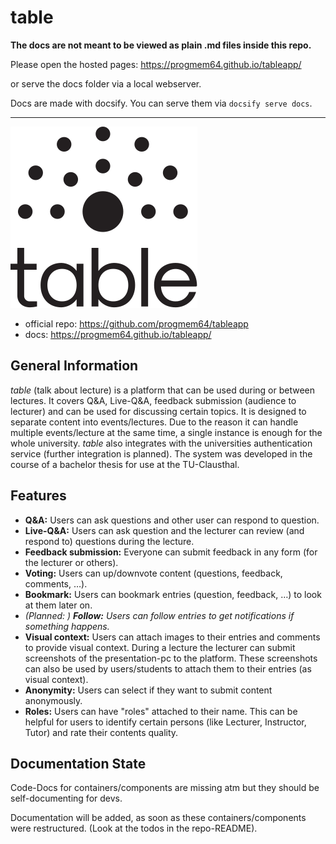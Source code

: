# table

__The docs are not meant to be viewed as plain .md files inside this repo.__

Please open the hosted pages: https://progmem64.github.io/tableapp/

or serve the docs folder via a local webserver.

Docs are made with docsify. You can serve them via `docsify serve docs`.

---

![Logo](_media/logo-table.svg)


* official repo: https://github.com/progmem64/tableapp
* docs: https://progmem64.github.io/tableapp/


## General Information

_table_ (talk about lecture) is a platform that can be used during or between lectures. It covers Q&A, Live-Q&A, feedback submission (audience to lecturer) and can be used for discussing certain topics. It is designed to separate content into events/lectures. Due to the reason it can handle multiple events/lecture at the same time, a single instance is enough for the whole university. _table_ also integrates with the universities authentication service (further integration is planned). The system was developed in the course of a bachelor thesis for use at the TU-Clausthal.

## Features

* **Q&A:** Users can ask questions and other user can respond to question.
* **Live-Q&A:** Users can ask question and the lecturer can review (and respond to) questions during the lecture.
* **Feedback submission:** Everyone can submit feedback in any form (for the lecturer or others).
* **Voting:** Users can up/downvote content (questions, feedback, comments, …).
* **Bookmark:** Users can bookmark entries (question, feedback, …) to look at them later on.
* _(Planned: ) **Follow:** Users can follow entries to get notifications if something happens._
* **Visual context:** Users can attach images to their entries and comments to provide visual context. During a lecture the lecturer can submit screenshots of the presentation-pc to the platform. These screenshots can also be used by users/students to attach them to their entries (as visual context).
* **Anonymity:** Users can select if they want to submit content anonymously.
* **Roles:** Users can have "roles" attached to their name. This can be helpful for users to identify certain persons (like Lecturer, Instructor, Tutor) and rate their contents quality.


## Documentation State

Code-Docs for containers/components are missing atm but they should be self-documenting for devs.

Documentation will be added, as soon as these containers/components were restructured. (Look at the todos in the repo-README).